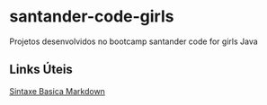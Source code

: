 # santander-code-girls
Projetos desenvolvidos no bootcamp santander code for girls Java

## Links Úteis
[Sintaxe Basica Markdown](https://www.markdownguide.org/basic-syntax/)
